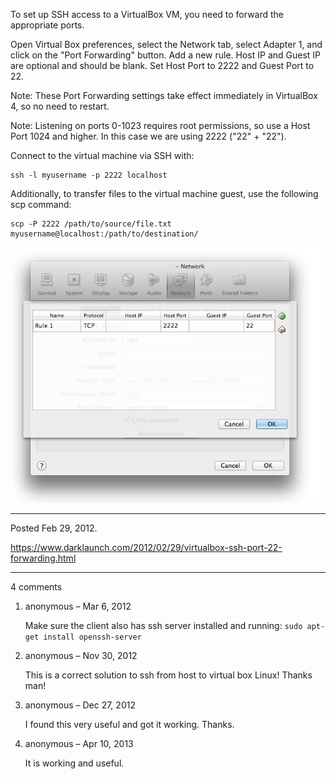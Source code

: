 To set up SSH access to a VirtualBox VM, you need to forward the appropriate ports.

Open Virtual Box preferences, select the Network tab, select Adapter 1, and click on the "Port Forwarding" button. Add a new rule. Host IP and Guest IP are optional and should be blank. Set Host Port to 2222 and Guest Port to 22.

Note: These Port Forwarding settings take effect immediately in VirtualBox 4, so no need to restart.

Note: Listening on ports 0-1023 requires root permissions, so use a Host Port 1024 and higher. In this case we are using 2222 ("22" + "22").

Connect to the virtual machine via SSH with:

```
ssh -l myusername -p 2222 localhost
```

Additionally, to transfer files to the virtual machine guest, use the following scp command:

```
scp -P 2222 /path/to/source/file.txt myusername@localhost:/path/to/destination/
```

<img alt="" src="/img/uploads/2012-02/virtual-box-ssh-port-forwarding.png" />

---

Posted Feb 29, 2012.

https://www.darklaunch.com/2012/02/29/virtualbox-ssh-port-22-forwarding.html

---

4 comments

<ol><li><div>

anonymous &ndash; Mar 6, 2012<div>

Make sure the client also has ssh server installed and running:
`sudo apt-get install openssh-server`

</div></div></li><li><div>

anonymous &ndash; Nov 30, 2012<div>

This is a correct solution to ssh from host to virtual box Linux! Thanks man!

</div></div></li><li><div>

anonymous &ndash; Dec 27, 2012<div>

I found this very useful and got it working. Thanks.

</div></div></li><li><div>

anonymous &ndash; Apr 10, 2013<div>

It is working and useful.

</div></div></li></ol>